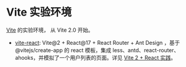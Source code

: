 # Vite 实验环境
  [Vite](https://vitejs.dev/) 的实验环境， 从 Vite 2.0 开始。

- [vite-react](./vite-react): Vite@2 + React@17 + React Router + Ant Design ，基于 @vitejs/create-app 的 react 模板，集成 less、antd、react-router、ahooks，并模拟了一个用户列表的页面。详见 [Vite 2 + React 实践](https://github.com/Ivocin/vite-playgrounds/issues/1)。


